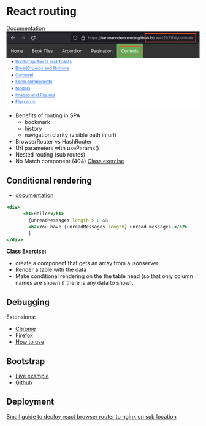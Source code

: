 # React routing
[Documentation](https://reactrouter.com/web/guides/quick-start)
![](images/routing1.png)
- Benefits of routing in SPA
    - bookmark
    - history
    - navigation clarity (visible path in url)
- BrowserRouter vs HashRouter
- Url parameters with useParams()
- Nested routing (sub routes)
- No Match component (404)
[Class exercise](https://docs.google.com/document/d/1XhNR0wlyeIQHrm8TZslzHVtub4WltW56oCti8Kn4a4M/edit?usp=sharing)
## Conditional rendering
- [documentation](https://reactjs.org/docs/conditional-rendering.html)
```jsx
<div>
      <h1>Hello!</h1>
        {unreadMessages.length > 0 &&        
        <h2>You have {unreadMessages.length} unread messages.</h2>      
        }
</div>
```
**Class Exercise:** 
- create a component that gets an array from a jsonserver
- Render a table with the data
- Make conditional rendering on the the table head (so that only column names are shown if there is any data to show).
## Debugging
Extensions:
- [Chrome](https://chrome.google.com/webstore/detail/react-developer-tools/fmkadmapgofadopljbjfkapdkoienihi?hl=en)
- [Firefox](https://addons.mozilla.org/en-US/firefox/addon/react-devtools/)
- [How to use](https://hacks.mozilla.org/2017/07/debug-react-redux-firefox-add-ons/)

## Bootstrap
- [Live example](https://edu.bugelhartmann.dk/react2021fall/)
- [Github](https://github.com/HartmannDemoCode/react2021fall/)

## Deployment
[Small guide to deploy react browser router to nginx on sub location](deploy_react_router.md)
